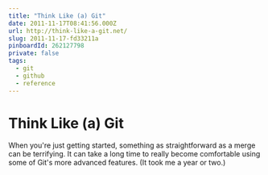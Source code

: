```yaml
---
title: "Think Like (a) Git"
date: 2011-11-17T08:41:56.000Z
url: http://think-like-a-git.net/
slug: 2011-11-17-fd33211a
pinboardId: 262127798
private: false
tags:
  - git
  - github
  - reference
---
```


# Think Like (a) Git

When you're just getting started, something as straightforward as a merge can be terrifying. It can take a long time to really become comfortable using some of Git's more advanced features. (It took me a year or two.)

